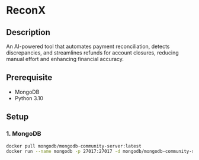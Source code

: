 # ReconX

## Description
An AI-powered tool that automates payment reconciliation, detects discrepancies, and streamlines refunds for account closures, reducing manual effort and enhancing financial accuracy.

## Prerequisite
- MongoDB
- Python 3.10

## Setup

### 1. MongoDB

```bash
docker pull mongodb/mongodb-community-server:latest
docker run --name mongodb -p 27017:27017 -d mongodb/mongodb-community-server:latest
```